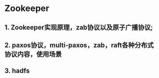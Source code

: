 # Zookeeper

## 1. Zookeeper实现原理，zab协议以及原子广播协议;

## 2. paxos协议，multi-paxos，zab，raft各种分布式协议内容，使用场景

## 3. hadfs